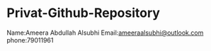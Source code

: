 # Privat-Github-Repository
Name:Ameera Abdullah Alsubhi
Email:ameeraalsubhi@outlook.com
phone:79011961

